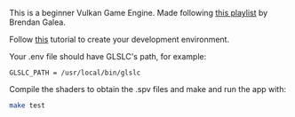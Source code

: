 This is a beginner Vulkan Game Engine. Made following [this playlist](https://www.youtube.com/playlist?list=PL8327DO66nu9qYVKLDmdLW_84-yE4auCR) by Brendan Galea. 

Follow [this](https://vulkan-tutorial.com/Development_environment#page_Linux) tutorial to create your development environment.

Your .env file should have GLSLC's path, for example:
```
GLSLC_PATH = /usr/local/bin/glslc
```

Compile the shaders to obtain the .spv files and make and run the app with:
```bash
make test
``` 